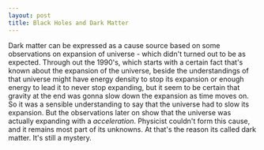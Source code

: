 ```yaml
---
layout: post
title: Black Holes and Dark Matter
---
```


Dark matter can be expressed as a cause source based on some observations on expansion of universe - which didn't turned out to be as expected. Through out the 1990's, which starts with a certain fact that's known about the expansion of the universe, beside the understandings of that universe might have energy density to stop its expansion or enough energy to lead it to never stop expanding, but it seem to be certain that gravity at the end was gonna slow down the expansion as time moves on. So it was a sensible understanding to say that the universe had to slow its expansion. But the observations later on show that the universe was actually expanding with a *acceleration*. Physicist couldn't form this cause, and it remains most part of its unknowns. At that's the reason its called dark matter. It's still a mystery.

